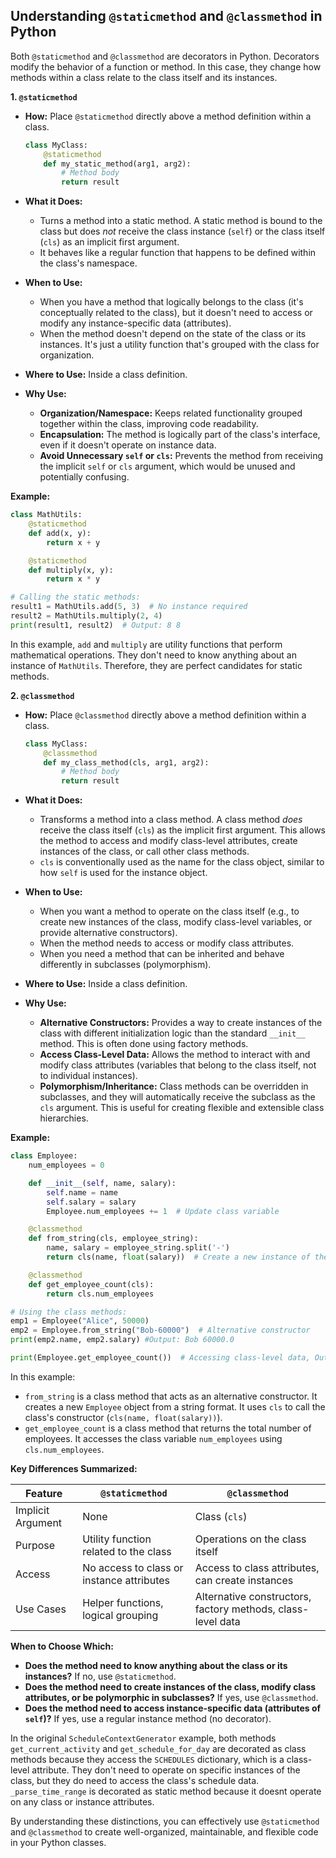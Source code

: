 
## Understanding `@staticmethod` and `@classmethod` in Python

Both `@staticmethod` and `@classmethod` are decorators in Python. Decorators modify the behavior of a function or method. In this case, they change how methods within a class relate to the class itself and its instances.

**1. `@staticmethod`**

*   **How:** Place `@staticmethod` directly above a method definition within a class.

    ```python
    class MyClass:
        @staticmethod
        def my_static_method(arg1, arg2):
            # Method body
            return result
    ```

*   **What it Does:**

    *   Turns a method into a static method. A static method is bound to the class but does *not* receive the class instance (`self`) or the class itself (`cls`) as an implicit first argument.
    *   It behaves like a regular function that happens to be defined within the class's namespace.

*   **When to Use:**

    *   When you have a method that logically belongs to the class (it's conceptually related to the class), but it doesn't need to access or modify any instance-specific data (attributes).
    *   When the method doesn't depend on the state of the class or its instances. It's just a utility function that's grouped with the class for organization.

*   **Where to Use:** Inside a class definition.

*   **Why Use:**

    *   **Organization/Namespace:** Keeps related functionality grouped together within the class, improving code readability.
    *   **Encapsulation:** The method is logically part of the class's interface, even if it doesn't operate on instance data.
    *   **Avoid Unnecessary `self` or `cls`:** Prevents the method from receiving the implicit `self` or `cls` argument, which would be unused and potentially confusing.

**Example:**

```python
class MathUtils:
    @staticmethod
    def add(x, y):
        return x + y

    @staticmethod
    def multiply(x, y):
        return x * y

# Calling the static methods:
result1 = MathUtils.add(5, 3)  # No instance required
result2 = MathUtils.multiply(2, 4)
print(result1, result2)  # Output: 8 8
```

In this example, `add` and `multiply` are utility functions that perform mathematical operations. They don't need to know anything about an instance of `MathUtils`. Therefore, they are perfect candidates for static methods.

**2. `@classmethod`**

*   **How:** Place `@classmethod` directly above a method definition within a class.

    ```python
    class MyClass:
        @classmethod
        def my_class_method(cls, arg1, arg2):
            # Method body
            return result
    ```

*   **What it Does:**

    *   Transforms a method into a class method. A class method *does* receive the class itself (`cls`) as the implicit first argument. This allows the method to access and modify class-level attributes, create instances of the class, or call other class methods.
    *   `cls` is conventionally used as the name for the class object, similar to how `self` is used for the instance object.

*   **When to Use:**

    *   When you want a method to operate on the class itself (e.g., to create new instances of the class, modify class-level variables, or provide alternative constructors).
    *   When the method needs to access or modify class attributes.
    *   When you need a method that can be inherited and behave differently in subclasses (polymorphism).

*   **Where to Use:** Inside a class definition.

*   **Why Use:**

    *   **Alternative Constructors:** Provides a way to create instances of the class with different initialization logic than the standard `__init__` method. This is often done using factory methods.
    *   **Access Class-Level Data:** Allows the method to interact with and modify class attributes (variables that belong to the class itself, not to individual instances).
    *   **Polymorphism/Inheritance:** Class methods can be overridden in subclasses, and they will automatically receive the subclass as the `cls` argument. This is useful for creating flexible and extensible class hierarchies.

**Example:**

```python
class Employee:
    num_employees = 0

    def __init__(self, name, salary):
        self.name = name
        self.salary = salary
        Employee.num_employees += 1  # Update class variable

    @classmethod
    def from_string(cls, employee_string):
        name, salary = employee_string.split('-')
        return cls(name, float(salary))  # Create a new instance of the class

    @classmethod
    def get_employee_count(cls):
        return cls.num_employees

# Using the class methods:
emp1 = Employee("Alice", 50000)
emp2 = Employee.from_string("Bob-60000")  # Alternative constructor
print(emp2.name, emp2.salary) #Output: Bob 60000.0

print(Employee.get_employee_count())  # Accessing class-level data, Output: 2
```

In this example:

*   `from_string` is a class method that acts as an alternative constructor. It creates a new `Employee` object from a string format. It uses `cls` to call the class's constructor (`cls(name, float(salary))`).
*   `get_employee_count` is a class method that returns the total number of employees. It accesses the class variable `num_employees` using `cls.num_employees`.

**Key Differences Summarized:**

| Feature          | `@staticmethod`                           | `@classmethod`                            |
| ---------------- | ----------------------------------------- | ------------------------------------------ |
| Implicit Argument | None                                      | Class (`cls`)                             |
| Purpose          | Utility function related to the class       | Operations on the class itself            |
| Access           | No access to class or instance attributes | Access to class attributes, can create instances|
| Use Cases        | Helper functions, logical grouping        | Alternative constructors, factory methods, class-level data |

**When to Choose Which:**

*   **Does the method need to know anything about the class or its instances?** If no, use `@staticmethod`.
*   **Does the method need to create instances of the class, modify class attributes, or be polymorphic in subclasses?** If yes, use `@classmethod`.
*   **Does the method need to access instance-specific data (attributes of `self`)?** If yes, use a regular instance method (no decorator).

In the original `ScheduleContextGenerator` example, both methods `get_current_activity` and `get_schedule_for_day` are decorated as class methods because they access the `SCHEDULES` dictionary, which is a class-level attribute. They don't need to operate on specific instances of the class, but they do need to access the class's schedule data. `_parse_time_range` is decorated as static method because it doesnt operate on any class or instance attributes.

By understanding these distinctions, you can effectively use `@staticmethod` and `@classmethod` to create well-organized, maintainable, and flexible code in your Python classes.

